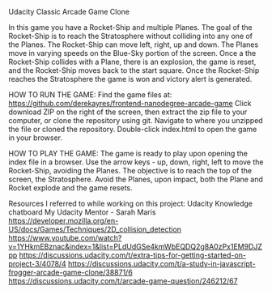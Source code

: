 Udacity Classic Arcade Game Clone

In this game you have a Rocket-Ship and multiple Planes. The goal of the Rocket-Ship is to reach the Stratosphere without colliding into any one of the Planes. The Rocket-Ship can move left, right, up and down. The Planes move in varying speeds on the Blue-Sky portion of the screen. Once a the Rocket-Ship collides with a Plane, there is an explosion, the game is reset, and the Rocket-Ship moves back to the start square. Once the Rocket-Ship reaches the Stratosphere the game is won and victory alert is generated.

HOW TO RUN THE GAME:
Find the game files at: https://github.com/derekayres/frontend-nanodegree-arcade-game
Click download ZIP on the right of the screen, then extract the zip file to your computer, or clone the repository using git.
Navigate to where you unzipped the file or cloned the repository.
Double-click index.html to open the game in your browser.

HOW TO PLAY THE GAME:
The game is ready to play upon opening the index file in a browser.
Use the arrow keys - up, down, right, left to move the Rocket-Ship, avoiding the Planes.
The objective is to reach the top of the screen, the Stratosphere.
Avoid the Planes, upon impact, both the Plane and Rocket explode and the game resets.

Resources I referred to while working on this project:
Udacity Knowledge chatboard
My Udacity Mentor - Sarah Maris
 https://developer.mozilla.org/en-US/docs/Games/Techniques/2D_collision_detection
 https://www.youtube.com/watch?v=1YHkmEBznac&index=1&list=PLdUdGSe4kmWbEQDQ2g8A0zPx1EM9DJZpp
 https://discussions.udacity.com/t/extra-tips-for-getting-started-on-project-3/4078/4
 https://discussions.udacity.com/t/a-study-in-javascript-frogger-arcade-game-clone/38871/6
 https://discussions.udacity.com/t/arcade-game-question/246212/67
